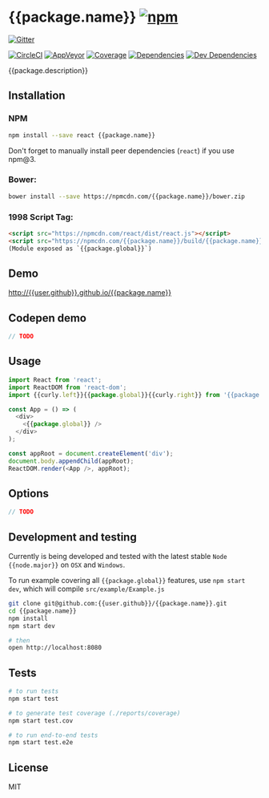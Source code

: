 # {{package.name}} [![npm](https://img.shields.io/npm/v/{{package.name}}.svg?style=flat-square)](https://www.npmjs.com/package/{{package.name}})

[![Gitter](https://img.shields.io/gitter/room/{{user.github}}/help.svg?style=flat-square)](https://gitter.im/{{user.github}}/help)

[![CircleCI](https://img.shields.io/circleci/project/{{user.github}}/{{package.name}}.svg?style=flat-square&label=nix-build)](https://circleci.com/gh/{{user.github}}/{{package.name}})
[![AppVeyor](https://img.shields.io/appveyor/ci/{{user.github}}/{{package.name}}.svg?style=flat-square&label=win-build)](https://ci.appveyor.com/project/{{user.github}}/{{package.name}})
[![Coverage](https://img.shields.io/codecov/c/github/{{user.github}}/{{package.name}}.svg?style=flat-square)](https://codecov.io/github/{{user.github}}/{{package.name}}?branch=master)
[![Dependencies](https://img.shields.io/david/{{user.github}}/{{package.name}}.svg?style=flat-square)](https://david-dm.org/{{user.github}}/{{package.name}})
[![Dev Dependencies](https://img.shields.io/david/dev/{{user.github}}/{{package.name}}.svg?style=flat-square)](https://david-dm.org/{{user.github}}/{{package.name}}#info=devDependencies)

{{package.description}}

## Installation

### NPM
```sh
npm install --save react {{package.name}}
```

Don't forget to manually install peer dependencies (`react`) if you use npm@3.


### Bower:
```sh
bower install --save https://npmcdn.com/{{package.name}}/bower.zip
```


### 1998 Script Tag:
```html
<script src="https://npmcdn.com/react/dist/react.js"></script>
<script src="https://npmcdn.com/{{package.name}}/build/{{package.name}}.js"></script>
(Module exposed as `{{package.global}}`)
```


## Demo

[http://{{user.github}}.github.io/{{package.name}}](http://{{user.github}}.github.io/{{package.name}})

## Codepen demo

```js
// TODO
```

## Usage
```js
import React from 'react';
import ReactDOM from 'react-dom';
import {{curly.left}}{{package.global}}{{curly.right}} from '{{package.name}}';

const App = () => (
  <div>
    <{{package.global}} />
  </div>
);

const appRoot = document.createElement('div');
document.body.appendChild(appRoot);
ReactDOM.render(<App />, appRoot);
```

## Options

```js
// TODO
```

## Development and testing

Currently is being developed and tested with the latest stable `Node {{node.major}}` on `OSX` and `Windows`.

To run example covering all `{{package.global}}` features, use `npm start dev`, which will compile `src/example/Example.js`

```bash
git clone git@github.com:{{user.github}}/{{package.name}}.git
cd {{package.name}}
npm install
npm start dev

# then
open http://localhost:8080
```

## Tests

```bash
# to run tests
npm start test

# to generate test coverage (./reports/coverage)
npm start test.cov

# to run end-to-end tests
npm start test.e2e
```

## License

MIT
